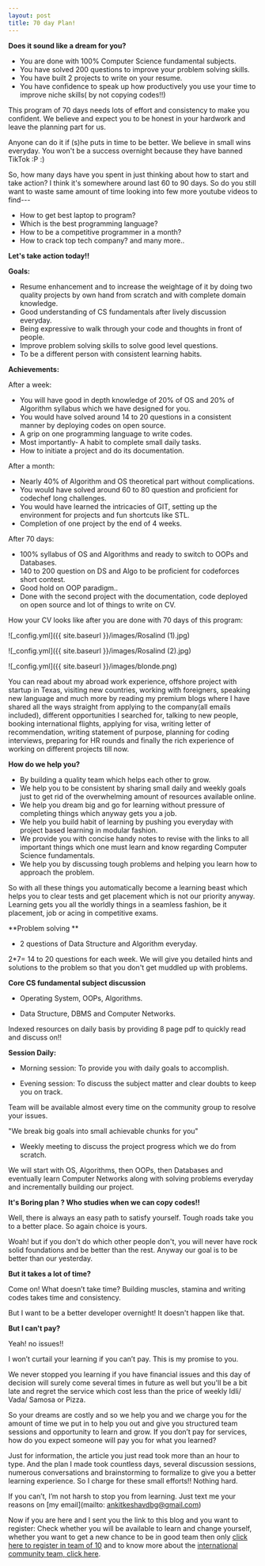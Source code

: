 ```yaml
---
layout: post
title: 70 day Plan!
---
```



**Does it sound like a dream for you?**



*   You are done with 100% Computer Science fundamental subjects.
*   You have solved 200 questions to improve your problem solving skills.
*   You have built 2 projects to write on your resume.
*   You have confidence to speak up how productively you use your time to improve niche skills( by not copying codes!!)

This program of 70 days needs lots of effort and consistency to make you confident. We believe and expect you to be honest in your hardwork and leave the planning part for us.

Anyone can do it if (s)he puts in time to be better. We believe in small wins everyday. You won't be a success overnight because they have banned TikTok :P :)

So, how many days have you spent in just thinking about how to start and take action? I think it's somewhere around last 60 to 90 days. So do you still want to waste same amount of time looking into few more youtube videos to find---
* How to get best laptop to program?
* Which is the best programming language?
* How to be a competitive programmer in a month?
* How to crack top tech company? and many more..

**Let's take action today!!**

**Goals:**



*   Resume enhancement and to increase the weightage of it by doing two quality projects by own hand from scratch and with complete domain knowledge.
*   Good understanding of CS fundamentals after lively discussion everyday.
*   Being expressive to walk through your code and thoughts in front of people.
*   Improve problem solving skills to solve good level questions.
*   To be a different person with consistent learning habits.

**Achievements:**

After a week:



*   You will have good in depth knowledge of 20% of OS and 20% of Algorithm syllabus which we have designed for you.
*   You would have solved around 14 to 20 questions in a consistent manner by deploying codes on open source.
*   A grip on one programming language to write codes.
*   Most importantly- A habit to complete small daily tasks.
*   How to initiate a project and do its documentation.

After a month:



*   Nearly 40% of Algorithm and OS theoretical part without complications.
*   You would have solved around 60 to 80 question and proficient for codechef long challenges.
*   You would have learned the intricacies of GIT, setting up the environment for projects and fun shortcuts like STL.
*   Completion of one project by the end of 4 weeks.

After 70 days:



*   100% syllabus of OS and Algorithms and ready to switch to OOPs and Databases.
*   140 to 200 question on DS and Algo to be proficient for codeforces short contest.
*   Good hold on OOP paradigm..
*   Done with the second project with the documentation, code deployed on open source and lot of things to write on CV.

How your CV looks like after you are done with 70 days of this program: 

![_config.yml]({{ site.baseurl }}/images/Rosalind (1).jpg)


![_config.yml]({{ site.baseurl }}/images/Rosalind (2).jpg)



![_config.yml]({{ site.baseurl }}/images/blonde.png)

You can read about my abroad work experience, offshore project with startup in Texas, visiting new countries, working with foreigners, speaking new language and much more by reading my premium blogs where I have shared all the ways straight from applying to the company(all emails included), different opportunities I searched for, talking to new people, booking international flights, applying for visa, writing letter of recommendation, writing statement of purpose, planning for coding interviews, preparing for HR rounds and finally the rich experience of working on different projects till now.

**How do we help you?**



*   By building a quality team which helps each other to grow.
*   We help you to be consistent by sharing small daily and weekly goals just to get rid of the overwhelming amount of resources available online.
*   We help you dream big and go for learning without pressure of completing things which anyway gets you a job.
*   We help you build habit of learning by pushing you everyday with project based learning in modular fashion.
*   We provide you with concise handy notes to revise with the links to all important things which one must learn and know regarding Computer Science fundamentals.
*   We help you by discussing tough problems and helping you learn how to approach the problem.

So with all these things you automatically become a learning beast which helps you to clear tests and get placement which is not our priority anyway. Learning gets you all the worldly things in a seamless fashion, be it placement, job or acing in competitive exams. 

**Problem solving **

* 2 questions of Data Structure and Algorithm everyday.

2*7= 14 to 20 questions for each week. We will give you detailed hints and solutions to the problem so that you don't get muddled up with problems.

**Core CS fundamental subject discussion**

* Operating System, OOPs, Algorithms.

* Data Structure, DBMS and Computer Networks.

Indexed resources on daily basis by providing 8 page pdf to quickly read and discuss on!!

**Session Daily:**

* Morning session: To provide you with daily goals to accomplish.

* Evening session: To discuss the subject matter and clear doubts to keep you on track.

Team will be available almost every time on the community group to resolve your issues.

"We break big goals into small achievable chunks for you"

* Weekly meeting to discuss the project progress which we do from scratch.

We will start with OS, Algorithms, then OOPs, then Databases and eventually learn Computer Networks along with solving problems everyday and incrementally building our project.

**It's Boring plan ? Who studies when we can copy codes!!**

Well, there is always an easy path to satisfy yourself. Tough roads take you to a better place. So again choice is yours.

Woah! but if you don't do which other people don't, you will never have rock solid foundations and be better than the rest. Anyway our goal is to be better than our yesterday.

**But it takes a lot of time?**

Come on! What doesn’t take time? Building muscles, stamina and writing codes takes time and consistency.

But I want to be a better developer overnight! It doesn't happen like that.

**But I can't pay?**

Yeah! no issues!!

I won’t curtail your learning if you can’t pay. This is my promise to you.

We never stopped you learning if you have financial issues and this day of decision will surely come several times in future as well but you'll be a bit late and regret the service which cost less than the price of weekly Idli/ Vada/ Samosa or Pizza.

So your dreams are costly and so we help you and we charge you for the amount of time we put in to help you out and give you structured team sessions and opportunity to learn and grow. If you don’t pay for services, how do you expect someone will pay you for what you learned?

Just for information, the article you just read took more than an hour to type. And the plan I made took countless days, several discussion sessions, numerous conversations and brainstorming to formalize to give you a better learning experience. So I charge for these small efforts!! Nothing hard.

If you can’t, I’m not harsh to stop you from learning. Just text me your reasons on [my email](mailto: ankitkeshavdbg@gmail.com) 

Now if you are here and I sent you the link to this blog and you want to register: Check whether you will be available to learn and change yourself, whether you want to get a new chance to be in good team then only [click here to register in team of 10](https://internsearchin.github.io/register) and to know more about the [international community team, click here](https://internsearchin.github.io).


